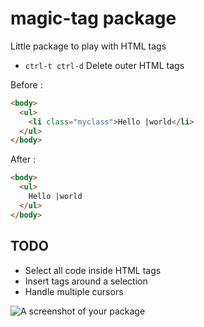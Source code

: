 # magic-tag package

Little package to play with HTML tags

* `ctrl-t ctrl-d` Delete outer HTML tags

Before :
```html
<body>
  <ul>
    <li class="myclass">Hello |world</li>
  </ul>
</body>
```

After :
```html
<body>
  <ul>
    Hello |world
  </ul>
</body>
```

## TODO

* Select all code inside HTML tags
* Insert tags around a selection
* Handle multiple cursors

![A screenshot of your package](https://f.cloud.github.com/assets/69169/2290250/c35d867a-a017-11e3-86be-cd7c5bf3ff9b.gif)
